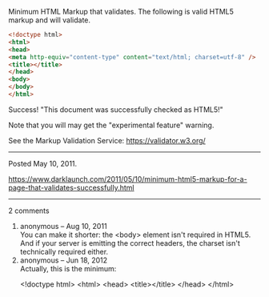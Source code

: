 Minimum HTML Markup that validates. The following is valid HTML5 markup and will validate.

```html
<!doctype html>
<html>
<head>
<meta http-equiv="content-type" content="text/html; charset=utf-8" />
<title></title>
</head>
<body>
</body>
</html>
```

Success! "This document was successfully checked as HTML5!"

Note that you will may get the "experimental feature" warning.

See the Markup Validation Service:
https://validator.w3.org/

---

Posted May 10, 2011.

https://www.darklaunch.com/2011/05/10/minimum-html5-markup-for-a-page-that-validates-successfully.html

---

2 comments

<ol>
    <li>
        <div>
            anonymous &ndash; Aug 10, 2011
            <div>
You can make it shorter: the &lt;body&gt; element isn't required in HTML5. And if your server is emitting the correct headers, the charset isn't technically required either.
            </div>
        </div>
    </li>
    <li>
        <div>
            anonymous &ndash; Jun 18, 2012
            <div>
Actually, this is the minimum:

&lt;!doctype html&gt;
&lt;html&gt;
&lt;head&gt;
&lt;title&gt;&lt;/title&gt;
&lt;/head&gt;
&lt;/html&gt;
            </div>
        </div>
    </li>
</ol>
